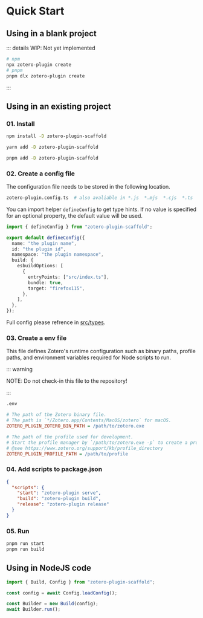 # Quick Start

## Using in a blank project

::: details WIP: Not yet implemented

```bash
# npm
npx zotero-plugin create
# pnpm
pnpm dlx zotero-plugin create
```

:::

## Using in an existing project

### 01. Install

```bash
npm install -D zotero-plugin-scaffold

yarn add -D zotero-plugin-scaffold

pnpm add -D zotero-plugin-scaffold
```

### 02. Create a config file

The configuration file needs to be stored in the following location.

```bash
zotero-plugin.config.ts  # also avaliable in *.js  *.mjs  *.cjs  *.ts
```

You can import helper `defineConfig` to get type hints. If no value is specified for an optional property, the default value will be used.

```ts
import { defineConfig } from "zotero-plugin-scaffold";

export default defineConfig({
  name: "the plugin name",
  id: "the plugin id",
  namespace: "the plugin namespace",
  build: {
    esbuildOptions: [
      {
        entryPoints: ["src/index.ts"],
        bundle: true,
        target: "firefox115",
      },
    ],
  },
});
```

Full config please refrence in [src/types](https://github.com/northword/zotero-plugin-scaffold/blob/main/src/types/config.ts).

### 03. Create a env file

This file defines Zotero's runtime configuration such as binary paths, profile paths, and environment variables required for Node scripts to run.

::: warning

NOTE: Do not check-in this file to the repository!

:::

```bash
.env
```

```ini
# The path of the Zotero binary file.
# The path is `*/Zotero.app/Contents/MacOS/zotero` for macOS.
ZOTERO_PLUGIN_ZOTERO_BIN_PATH = /path/to/zotero.exe

# The path of the profile used for development.
# Start the profile manager by `/path/to/zotero.exe -p` to create a profile for development.
# @see https://www.zotero.org/support/kb/profile_directory
ZOTERO_PLUGIN_PROFILE_PATH = /path/to/profile
```

### 04. Add scripts to package.json

```json
{
  "scripts": {
    "start": "zotero-plugin serve",
    "build": "zotero-plugin build",
    "release": "zotero-plugin release"
  }
}
```

### 05. Run

```bash
pnpm run start
pnpm run build
```

## Using in NodeJS code

```ts
import { Build, Config } from "zotero-plugin-scaffold";

const config = await Config.loadConfig();

const Builder = new Build(config);
await Builder.run();
```

